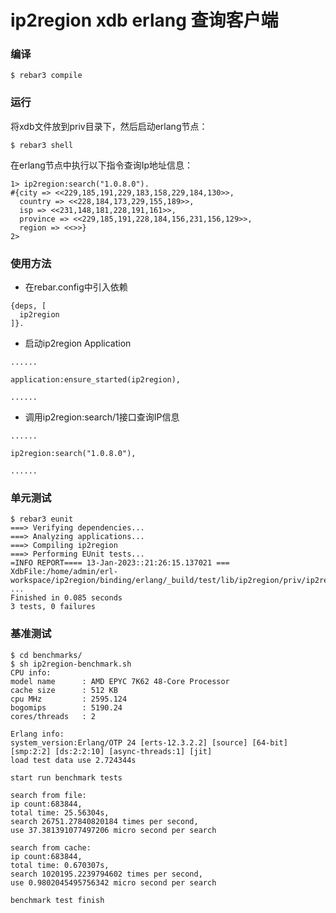 # ip2region xdb erlang 查询客户端


### 编译

```
$ rebar3 compile
```
### 运行
将xdb文件放到priv目录下，然后启动erlang节点：
```
$ rebar3 shell

```
在erlang节点中执行以下指令查询Ip地址信息：
```
1> ip2region:search("1.0.8.0").
#{city => <<229,185,191,229,183,158,229,184,130>>,
  country => <<228,184,173,229,155,189>>,
  isp => <<231,148,181,228,191,161>>,
  province => <<229,185,191,228,184,156,231,156,129>>,
  region => <<>>}
2>
```

### 使用方法
* 在rebar.config中引入依赖
```
{deps, [
  ip2region
]}.

```
* 启动ip2region Application
```
......

application:ensure_started(ip2region),

......
```

* 调用ip2region:search/1接口查询IP信息
```
......

ip2region:search("1.0.8.0"),

......
```

### 单元测试

```
$ rebar3 eunit
===> Verifying dependencies...
===> Analyzing applications...
===> Compiling ip2region
===> Performing EUnit tests...
=INFO REPORT==== 13-Jan-2023::21:26:15.137021 ===
XdbFile:/home/admin/erl-workspace/ip2region/binding/erlang/_build/test/lib/ip2region/priv/ip2region.xdb
...
Finished in 0.085 seconds
3 tests, 0 failures

```

### 基准测试
```
$ cd benchmarks/
$ sh ip2region-benchmark.sh
CPU info:
model name      : AMD EPYC 7K62 48-Core Processor
cache size      : 512 KB
cpu MHz         : 2595.124
bogomips        : 5190.24
cores/threads   : 2

Erlang info:
system_version:Erlang/OTP 24 [erts-12.3.2.2] [source] [64-bit] [smp:2:2] [ds:2:2:10] [async-threads:1] [jit]
load test data use 2.724344s

start run benchmark tests

search from file:
ip count:683844,
total time: 25.56304s,
search 26751.27840820184 times per second,
use 37.381391077497206 micro second per search

search from cache:
ip count:683844,
total time: 0.670307s,
search 1020195.2239794602 times per second,
use 0.9802045495756342 micro second per search

benchmark test finish

```

